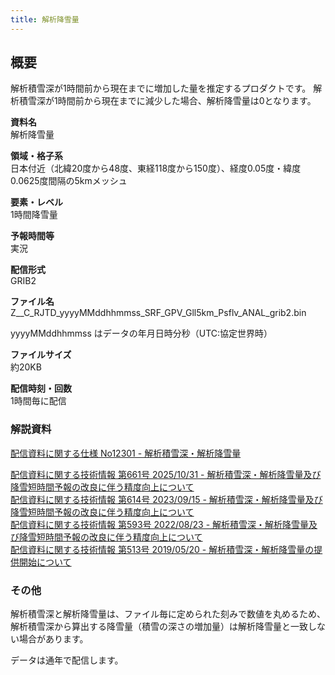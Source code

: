 ```yaml
---
title: 解析降雪量
---
```


## 概要
解析積雪深が1時間前から現在までに増加した量を推定するプロダクトです。
解析積雪深が1時間前から現在までに減少した場合、解析降雪量は0となります。

**資料名** <br/>
解析降雪量

**領域・格子系** <br/>
日本付近（北緯20度から48度、東経118度から150度）、経度0.05度・緯度0.0625度間隔の5kmメッシュ

**要素・レベル** <br/>
1時間降雪量

**予報時間等** <br/>
実況

**配信形式** <br/>
GRIB2

**ファイル名** <br/>
Z__C_RJTD_yyyyMMddhhmmss_SRF_GPV_Gll5km_Psflv_ANAL_grib2.bin

yyyyMMddhhmmss はデータの年月日時分秒（UTC:協定世界時）

**ファイルサイズ** <br/>
約20KB

**配信時刻・回数** <br/>
1時間毎に配信

### 解説資料
[配信資料に関する仕様 No12301 - 解析積雪深・解析降雪量](https://www.data.jma.go.jp/suishin/shiyou/pdf/no12301)


[配信資料に関する技術情報 第661号 2025/10/31 - 解析積雪深・解析降雪量及び降雪短時間予報の改良に伴う精度向上について](https://dmdata.jp/docs/jma/technical/661.pdf) <br/>
[配信資料に関する技術情報 第614号 2023/09/15 - 解析積雪深・解析降雪量及び降雪短時間予報の改良に伴う精度向上について](https://dmdata.jp/docs/jma/technical/614.pdf) <br/>
[配信資料に関する技術情報 第593号 2022/08/23 - 解析積雪深・解析降雪量及び降雪短時間予報の改良に伴う精度向上について](https://dmdata.jp/docs/jma/technical/593.pdf) <br/>
[配信資料に関する技術情報 第513号 2019/05/20 - 解析積雪深・解析降雪量の提供開始について](https://dmdata.jp/docs/jma/technical/513.pdf)


### その他
解析積雪深と解析降雪量は、ファイル毎に定められた刻みで数値を丸めるため、
解析積雪深から算出する降雪量（積雪の深さの増加量）は解析降雪量と一致しない場合があります。

データは通年で配信します。
